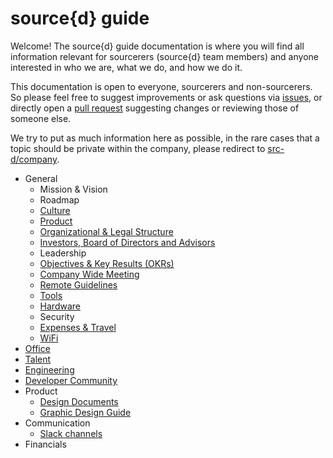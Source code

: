 # source{d} guide

Welcome! The source{d} guide documentation is where you will find all information relevant for sourcerers (source{d} team members) and anyone interested in who we are, what we do, and how we do it.

This documentation is open to everyone, sourcerers and non-sourcerers. So please feel free to suggest improvements or ask questions via [issues](https://github.com/src-d/guide/issues), or directly open a [pull request](https://github.com/src-d/guide/pulls) suggesting changes or reviewing those of someone else.

We try to put as much information here as possible, in the rare cases that a topic should be private within the company, please redirect to [src-d/company](https://github.com/src-d/company/).

* General
  * Mission & Vision
  * Roadmap
  * [Culture](general/culture.md)
  * [Product](general/product.md)
  * [Organizational & Legal Structure](general/organizational_legal_structure.md)
  * [Investors, Board of Directors and Advisors](general/investors_board_advisors.md)
  * Leadership
  * [Objectives & Key Results (OKRs)](https://github.com/src-d/okrs)
  * [Company Wide Meeting](general/company_wide_meeting.md)
  * [Remote Guidelines](remote/remote_guidelines.md)
  * [Tools](general/tools.md)
  * [Hardware](general/available_hardware.md)
  * Security
  * [Expenses & Travel](general/expenses_travel.md)
  * [WiFi](general/wifi.md)  
* [Office](office/)
* [Talent](talent/)
* [Engineering](engineering/)
* [Developer Community](developer-community/)
* Product
  * [Design Documents](product/design-documents.md)
  * [Graphic Design Guide](product/graphic-design-guide.md)
* Communication
  * [Slack channels](communication/slack_channels.md)
* Financials
